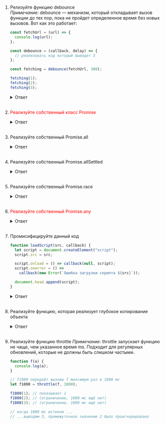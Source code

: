 1.  Релизуйте функцию debounce\
    _Примечание_: debounce — механизм, который откладывает вызов функции до тех пор, пока не пройдет определенное время без новых вызовов. Вот как это работает:

    ```javascript
    const fetchUrl = (url) => {
      console.log(url);
    };

    const debounce = (callback, delay) => {
      // реализовать код который выведет 3
    };

    const fetching = debounce(fetchUrl, 300);

    fetching(1);
    fetching(2);
    fetching(3);
    ```

    <details>
      <summary>Ответ</summary>

    ```javascript
    const fetchUrl = (url) => {
      console.log(url);
    };

    const debounce = (callback, delay) => {
      let timerId;

      return (...arg) => {
        if (timerId) {
          clearTimeout(timerId);
        }

        timerId = setTimeout(() => {
          callback(...arg);
        }, delay);
      };
    };

    const fetching = debounce(fetchUrl, 300);

    fetching(1);
    fetching(2);
    fetching(3);
    ```

    </details>
    <br/>

2.  <span style="color: red">Реализуйте собственный класс Promise</span>
    <details>
      <summary>Ответ</summary>
       
    </details>
    <br/>
3.  Реализуйте собственный Promise.all
    <details>
      <summary>Ответ</summary>

    ```javascript
    function promiseAll(arrayOfPromises) {
      return new Promise((resolve, reject) => {
        const result = [];
        let count = 0;

        for (let i = 0; i < arrayOfPromises.length; i++) {
          const promise = arrayOfPromises[i];
          promise
            .then((data) => {
              result[i] = data;
              count++;
              if (count === arrayOfPromises.length) {
                resolve(result);
              }
            })
            .catch((err) => reject(err));
        }
      });
    }
    ```

    </details>
    <br/>

4.  Реализуйте собственный Promise.allSettled
    <details>
      <summary>Ответ</summary>

    ```javascript
    function promiseAllSettled(arrayOfPromises) {
      return new Promise((resolve, reject) => {
        const result = [];
        let count = 0;
        for (let i = 0; i < arrayOfPromises.length; i++) {
          const promise = arrayOfPromises[i];
          promise
            .then((data) => {
              result[i] = { status: "fulfilled", value: data };
            })
            .catch((err) => (result[i] = { status: "rejected", reason: err }))
            .finally(() => {
              count++;
              if (count === arrayOfPromises.length) {
                resolve(result);
              }
            });
        }
      });
    }
    ```

      </details>
      <br/>

5.  Реализуйте собственный Promise.race
    <details>
      <summary>Ответ</summary>

    ```javascript
    function promiseRace(arrayOfPromises) {
      return new Promise((resolve, reject) => {
        for (let i = 0; i < arrayOfPromises.length; i++) {
          const promise = arrayOfPromises[i];
          promise
            .then((data) => {
              resolve(data);
            })
            .catch((err) => reject(err));
        }
      });
    }
    ```

    </details>
      <br/>

6.  <span style="color: red">Реализуйте собственный Promise.any</span>
    <details>
      <summary>Ответ</summary>
       
    </details>
    <br/>
7.  Промисифицируйте данный код

    ```javascript
    function loadScript(src, callback) {
      let script = document.createElement("script");
      script.src = src;

      script.onload = () => callback(null, script);
      script.onerror = () =>
        callback(new Error(`Ошибка загрузки скрипта ${src}`));

      document.head.append(script);
    }
    ```

    <details>
      <summary>Ответ</summary>

    ```javascript
    function loadScript(src) {
      return new Promise((resolve, reject) => {
        let script = document.createElement("script");
        script.src = src;

        script.onload = () => resolve(script);
        script.onerror = () =>
          reject(new Error(`Ошибка загрузки скрипта ${src}`));

        document.head.append(script);
      });
    }
    ```

    </details>
    <br/>

8.  Реализуйте функцию, которая реализует глубокое копирование объекта
    <details>
    <summary>Ответ</summary>

    ```javascript
    function cloneDeep(data) {
      if (!data || typeof data !== "object") return data;
      const result = Array.isArray(data) ? [] : {};
      for (const prop in data) {
        result[prop] = cloneDeep(data[prop]);
      }
      return result;
    }
    ```

    </details>
    <br/>

9.  Реализуйте функцию throttle
    _Примечание_: throttle запускает функцию не чаще, чем указанное время ms. Подходит для регулярных обновлений, которые не должны быть слишком частыми.

    ```javascript
    function f(a) {
      console.log(a);
    }

    // f1000 передаёт вызовы f максимум раз в 1000 мс
    let f1000 = throttle(f, 1000);

    f1000(1); // показывает 1
    f1000(2); // (ограничение, 1000 мс ещё нет)
    f1000(3); // (ограничение, 1000 мс ещё нет)

    // когда 1000 мс истекли ...
    // ...выводим 3, промежуточное значение 2 было проигнорировано
    ```

